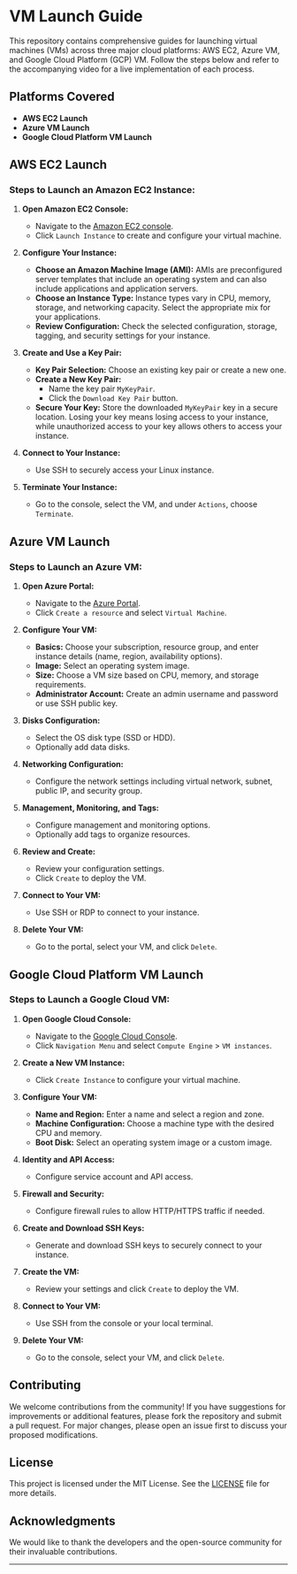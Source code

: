 # VM Launch Guide

This repository contains comprehensive guides for launching virtual machines (VMs) across three major cloud platforms: AWS EC2, Azure VM, and Google Cloud Platform (GCP) VM. Follow the steps below and refer to the accompanying video for a live implementation of each process.

## Platforms Covered
- **AWS EC2 Launch**
- **Azure VM Launch**
- **Google Cloud Platform VM Launch**

## AWS EC2 Launch

### Steps to Launch an Amazon EC2 Instance:

1. **Open Amazon EC2 Console:**
   - Navigate to the [Amazon EC2 console](https://console.aws.amazon.com/ec2/).
   - Click `Launch Instance` to create and configure your virtual machine.

2. **Configure Your Instance:**
   - **Choose an Amazon Machine Image (AMI):** AMIs are preconfigured server templates that include an operating system and can also include applications and application servers.
   - **Choose an Instance Type:** Instance types vary in CPU, memory, storage, and networking capacity. Select the appropriate mix for your applications.
   - **Review Configuration:** Check the selected configuration, storage, tagging, and security settings for your instance.

3. **Create and Use a Key Pair:**
   - **Key Pair Selection:** Choose an existing key pair or create a new one.
   - **Create a New Key Pair:** 
     - Name the key pair `MyKeyPair`.
     - Click the `Download Key Pair` button.
   - **Secure Your Key:** Store the downloaded `MyKeyPair` key in a secure location. Losing your key means losing access to your instance, while unauthorized access to your key allows others to access your instance.

4. **Connect to Your Instance:**
   - Use SSH to securely access your Linux instance.

5. **Terminate Your Instance:**
   - Go to the console, select the VM, and under `Actions`, choose `Terminate`.

## Azure VM Launch

### Steps to Launch an Azure VM:

1. **Open Azure Portal:**
   - Navigate to the [Azure Portal](https://portal.azure.com/).
   - Click `Create a resource` and select `Virtual Machine`.

2. **Configure Your VM:**
   - **Basics:** Choose your subscription, resource group, and enter instance details (name, region, availability options).
   - **Image:** Select an operating system image.
   - **Size:** Choose a VM size based on CPU, memory, and storage requirements.
   - **Administrator Account:** Create an admin username and password or use SSH public key.

3. **Disks Configuration:**
   - Select the OS disk type (SSD or HDD).
   - Optionally add data disks.

4. **Networking Configuration:**
   - Configure the network settings including virtual network, subnet, public IP, and security group.

5. **Management, Monitoring, and Tags:**
   - Configure management and monitoring options.
   - Optionally add tags to organize resources.

6. **Review and Create:**
   - Review your configuration settings.
   - Click `Create` to deploy the VM.

7. **Connect to Your VM:**
   - Use SSH or RDP to connect to your instance.

8. **Delete Your VM:**
   - Go to the portal, select your VM, and click `Delete`.

## Google Cloud Platform VM Launch

### Steps to Launch a Google Cloud VM:

1. **Open Google Cloud Console:**
   - Navigate to the [Google Cloud Console](https://console.cloud.google.com/).
   - Click `Navigation Menu` and select `Compute Engine` > `VM instances`.

2. **Create a New VM Instance:**
   - Click `Create Instance` to configure your virtual machine.

3. **Configure Your VM:**
   - **Name and Region:** Enter a name and select a region and zone.
   - **Machine Configuration:** Choose a machine type with the desired CPU and memory.
   - **Boot Disk:** Select an operating system image or a custom image.

4. **Identity and API Access:**
   - Configure service account and API access.

5. **Firewall and Security:**
   - Configure firewall rules to allow HTTP/HTTPS traffic if needed.

6. **Create and Download SSH Keys:**
   - Generate and download SSH keys to securely connect to your instance.

7. **Create the VM:**
   - Review your settings and click `Create` to deploy the VM.

8. **Connect to Your VM:**
   - Use SSH from the console or your local terminal.

9. **Delete Your VM:**
   - Go to the console, select your VM, and click `Delete`.

## Contributing
We welcome contributions from the community! If you have suggestions for improvements or additional features, please fork the repository and submit a pull request. For major changes, please open an issue first to discuss your proposed modifications.

## License
This project is licensed under the MIT License. See the [LICENSE](LICENSE) file for more details.

## Acknowledgments
We would like to thank the developers and the open-source community for their invaluable contributions.

---
